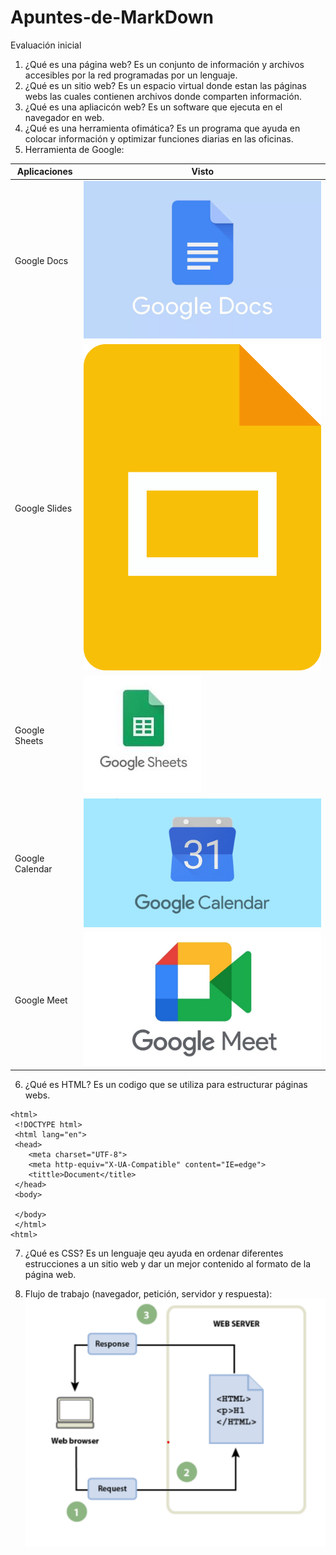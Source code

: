 # Apuntes-de-MarkDown

Evaluación inicial

1. ¿Qué es una página web?
Es un conjunto de información y archivos accesibles por la red programadas por un lenguaje.
2. ¿Qué es un sitio web?
Es un espacio virtual donde estan las páginas webs las cuales contienen archivos donde comparten información.
3. ¿Qué es una apliacicón web?
Es un software que ejecuta en el navegador en web.
4. ¿Qué es una herramienta ofimática?
Es un programa que ayuda en colocar información y optimizar funciones diarias en las oficinas.
5. Herramienta de Google:

|Aplicaciones|Visto|
|----------|-----------------|
|Google Docs|![Imagen de Docs](https://github.com/JuanjGomez/Apuntes-de-MarkDown/blob/main/google-docs-trucos-si-o-si-1200x800.jpg.jpeg "Docs")|
|Google Slides|![Imagen de Slides](https://github.com/JuanjGomez/Apuntes-de-MarkDown/blob/main/Google_Slides_2020_Logo.svg.png "Slides")|
|Google Sheets|![Imagen de Sheets](https://github.com/JuanjGomez/Apuntes-de-MarkDown/blob/main/images.jpeg "Sheets")|
|Google Calendar|![Imagen de calendar](https://github.com/JuanjGomez/Apuntes-de-MarkDown/blob/main/1366_2000.jpg "Calendar")|
|Google Meet|![Imagen de Meet](https://github.com/JuanjGomez/Apuntes-de-MarkDown/blob/main/GOOGLE-MEET.jpeg "Meet")|

6. ¿Qué es HTML?
Es un codigo que se utiliza para estructurar páginas webs.

```
<html>
 <!DOCTYPE html>
 <html lang="en">
 <head>
    <meta charset="UTF-8">
    <meta http-equiv="X-UA-Compatible" content="IE=edge">
    <tittle>Document</title>
 </head>
 <body>

 </body>
 </html>
<html>
```

7. ¿Qué es CSS?
Es un lenguaje qeu ayuda en ordenar diferentes estrucciones a un sitio web y dar un mejor contenido al formato de la página web.

8. Flujo de trabajo (navegador, petición, servidor y respuesta):
![Alt text](Hoy.png)